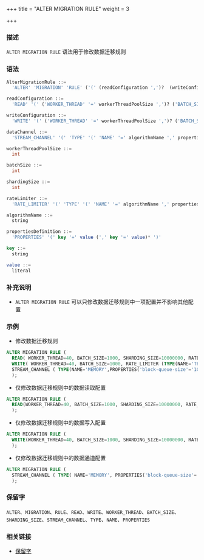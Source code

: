 +++
title = "ALTER MIGRATION RULE"
weight = 3

+++

### 描述

`ALTER MIGRATION RULE` 语法用于修改数据迁移规则
### 语法

```sql
AlterMigrationRule ::=
  'ALTER' 'MIGRATION' 'RULE' ('(' (readConfiguration ',')?  (writeConfiguration  ',')? (dataChannel)? ')')?

readConfiguration ::=
  'READ' '(' ('WORKER_THREAD' '=' workerThreadPoolSize ',')? ('BATCH_SIZE' '=' batchSize ',')? ('SHARDING_SIZE' '=' shardingSize ',')? (rateLimiter)? ')'

writeConfiguration ::=
  'WRITE' '(' ('WORKER_THREAD' '=' workerThreadPoolSize ',')? ('BATCH_SIZE' '=' batchSize ',')? ('SHARDING_SIZE' '=' shardingSize ',')? (rateLimiter)? ')'

dataChannel ::=
  'STREAM_CHANNEL' '(' 'TYPE' '(' 'NAME' '=' algorithmName ',' propertiesDefinition ')' ')'

workerThreadPoolSize ::=
  int

batchSize ::=
  int

shardingSize ::=
  int

rateLimiter ::=
  'RATE_LIMITER' '(' 'TYPE' '(' 'NAME' '=' algorithmName ',' propertiesDefinition ')' ')'

algorithmName ::=
  string

propertiesDefinition ::=
  'PROPERTIES' '(' key '=' value (',' key '=' value)* ')'

key ::=
  string

value ::=
  literal
```

### 补充说明

- `ALTER MIGRATION RULE` 可以只修改数据迁移规则中一项配置并不影响其他配置

### 示例

- 修改数据迁移规则

```sql
ALTER MIGRATION RULE (
  READ( WORKER_THREAD=40, BATCH_SIZE=1000, SHARDING_SIZE=10000000, RATE_LIMITER (TYPE(NAME='QPS',PROPERTIES('qps'='500')))), 
  WRITE( WORKER_THREAD=40, BATCH_SIZE=1000, RATE_LIMITER (TYPE(NAME='TPS',PROPERTIES('tps'='2000')))), 
  STREAM_CHANNEL ( TYPE(NAME='MEMORY',PROPERTIES('block-queue-size'='10000')))
  );
```

- 仅修改数据迁移规则中的数据读取配置

```sql
ALTER MIGRATION RULE (
  READ(WORKER_THREAD=40, BATCH_SIZE=1000, SHARDING_SIZE=10000000, RATE_LIMITER (TYPE(NAME='QPS',PROPERTIES('qps'='500'))))
  );
```

- 仅修改数据迁移规则中的数据写入配置

```sql
ALTER MIGRATION RULE (
  WRITE(WORKER_THREAD=40, BATCH_SIZE=1000, SHARDING_SIZE=10000000, RATE_LIMITER (TYPE(NAME='QPS',PROPERTIES('qps'='500'))))
  );
```

- 仅修改数据迁移规则中的数据通道配置

```sql
ALTER MIGRATION RULE (
  STREAM_CHANNEL ( TYPE( NAME='MEMORY', PROPERTIES('block-queue-size'='10000')))
  );
```

### 保留字

`ALTER`、`MIGRATION`、`RULE`、`READ`、`WRITE`、`WORKER_THREAD`、`BATCH_SIZE`、`SHARDING_SIZE`、`STREAM_CHANNEL`、`TYPE`、`NAME`、`PROPERTIES`

### 相关链接

- [保留字](/cn/reference/distsql/syntax/reserved-word/)